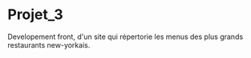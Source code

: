 # Projet_3
Developement front, d'un site qui répertorie les menus des plus grands restaurants new-yorkais.
